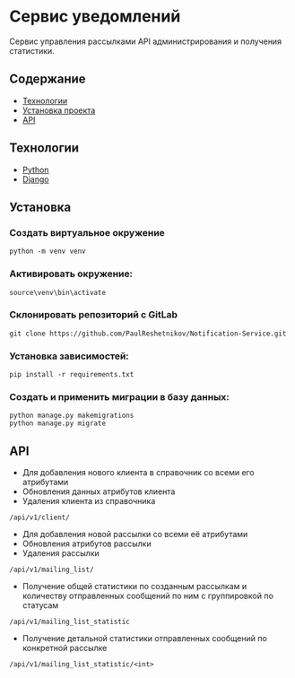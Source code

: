# Сервис уведомлений
Сервис управления рассылками API администрирования и получения статистики.

## Содержание
- [Технологии](#Технологии)
- [Установка проекта](#Установка)
- [API](#API)

## Технологии
- [Python](https://www.python.org/)
- [Django](https://www.djangoproject.com/)

## Установка
### Создать виртуальное окружение
```shell
python -m venv venv
```

### Активировать окружение:
```shell
source\venv\bin\activate
```

### Склонировать репозиторий с GitLab
```shell
git clone https://github.com/PaulReshetnikov/Notification-Service.git
```

### Установка зависимостей:
```shell
pip install -r requirements.txt
```

### Создать и применить миграции в базу данных:
```shell
python manage.py makemigrations
python manage.py migrate
```


## API
- Для добавления нового клиента в справочник со всеми его атрибутами
- Обновления данных атрибутов клиента
- Удаления клиента из справочника
```
/api/v1/client/
```
- Для добавления новой рассылки со всеми её атрибутами
- Обновления атрибутов рассылки
- Удаления рассылки
```
/api/v1/mailing_list/
```
- Получение общей статистики по созданным рассылкам и количеству отправленных сообщений по ним с группировкой по статусам
```
/api/v1/mailing_list_statistic
```
- Получение детальной статистики отправленных сообщений по конкретной рассылке
```
/api/v1/mailing_list_statistic/<int>
```